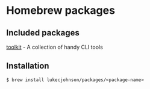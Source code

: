 # Homebrew packages

## Included packages

[toolkit](https://github.com/lukecjohnson/toolkit) - A collection of handy CLI tools

## Installation

```
$ brew install lukecjohnson/packages/<package-name>
```
